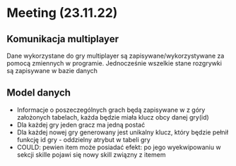 # Meeting (23.11.22)

## Komunikacja multiplayer

Dane wykorzystane do gry multiplayer są zapisywane/wykorzystywane za pomocą zmiennych w programie. Jednocześnie wszelkie stane rozgrywki są zapisywane w bazie danych

## Model danych

- Informacje o poszeczególnych grach będą zapisywane w z góry założonych tabelach, każda będzie miała klucz obcy danej gry(id)
- Dla każdej gry jeden gracz ma jedną postać
- Dla każdej nowej gry generowany jest unikalny klucz, który będzie pełnił funkcję id gry - oddzielny atrybut w tabeli gry
- COULD: pewien item może posiadać efekt: po jego wyekwipowaniu w sekcji skille pojawi się nowy skill związny z itemem




